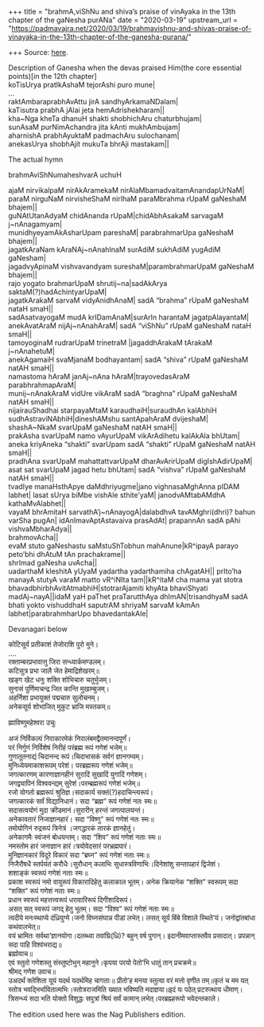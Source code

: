 +++
title = "brahmA,viShNu and shiva’s praise of vinAyaka in the 13th chapter of the gaNesha purANa"
date = "2020-03-19"
upstream_url = "https://padmavajra.net/2020/03/19/brahmavishnu-and-shivas-praise-of-vinayaka-in-the-13th-chapter-of-the-ganesha-purana/"

+++
Source: [here](https://padmavajra.net/2020/03/19/brahmavishnu-and-shivas-praise-of-vinayaka-in-the-13th-chapter-of-the-ganesha-purana/).

Description of Ganesha when the devas praised Him(the core essential
points)\[in the 12th chapter\]  
koTisUrya pratIkAshaM tejorAshi puro mune\|  
…  
raktAmbaraprabhAvAttu jirA sandhyArkamaNDalam\|  
kaTisutra prabhA jAlai jeta hemAdrishekharam\|\|  
kha\~Nga kheTa dhanuH shakti shobhichAru chaturbhujam\|  
sunAsaM purNimAchandra jita kAnti mukhAmbujam\|  
aharnishA prabhAyuktaM padmachAru sulochanam\|  
anekasUrya shobhAjit mukuTa bhrAji mastakam\|\|

The actual hymn

brahmAviShNumaheshvarA uchuH

ajaM nirvikalpaM nirAkAramekaM nirAlaMbamadvaitamAnandapUrNaM\|  
paraM nirguNaM nirvisheShaM nirIhaM paraMbrahma rUpaM gaNeshaM
bhajem\|\|  
guNAtUtanAdyaM chidAnanda rUpaM\|chidAbhAsakaM sarvagaM
j\~nAnagamyam\|  
munidhyeyamAkAsharUpam pareshaM\| parabrahmarUpa gaNeshaM bhajem\|\|  
jagatkAraNam kAraNAj\~nAnahInaM surAdiM sukhAdiM yugAdiM gaNesham\|  
jagadvyApinaM vishvavandyam sureshaM\|parambrahmarUpaM gaNeshaM
bhajem\|\|  
rajo yogato brahmarUpaM shrutij\~na\|sadAkArya
saktaM(?)hadAchintyarUpaM\|  
jagatkArakaM sarvaM vidyAnidhAnaM\| sadA “brahma” rUpaM gaNeshaM nataH
smaH\|\|  
sadAsatvayogaM mudA krIDamAnaM\|surArIn harantaM jagatpAlayantaM\|  
anekAvatAraM nijAj\~nAnahAraM\| sadA “viShNu” rUpaM gaNeshaM nataH
smaH\|\|  
tamoyoginaM rudrarUpaM trinetraM \|jagaddhArakaM tArakaM
j\~nAnahetuM\|  
anekAgamaiH svaMjanaM bodhayantam\| sadA “shiva” rUpaM gaNeshaM natAH
smaH\|\|  
namastoma hAraM janAj\~nAna hAraM\|trayovedasAraM parabhrahmapAraM\|  
munij\~nAnakAraM vidUre vikAraM sadA “braghna” rUpaM gaNeshaM natAH
smaH\|\|  
nijairauShadhai starpayaMtaM karaudhaiH\|suraudhAn kalAbhiH
sudhAstraviNAbhiH\|dineshAMshu santApahAraM dvijeshaM\|  
shashA\~NkaM svarUpaM gaNeshaM natAH smaH\|\|  
prakAsha svarUpaM namo vAyurUpaM vikArAdihetu kalAkAla bhUtam\| aneka
kriyAneka “shakti” svarUpam sadA “shakti” rUpaM gaNeshaM natAH
smaH\|\|  
pradhAna svarUpaM mahattattvarUpaM dharAvArirUpaM digIshAdirUpaM\|  
asat sat svarUpaM jagad hetu bhUtam\| sadA “vishva” rUpaM gaNeshaM natAH
smaH\|\|  
tvadIye manaHsthApye daMdhriyugme\|jano vighnasaMghAnna pIDAM labhet\|
lasat sUrya biMbe vishAle sthite’yaM\| janodvAMtabAMdhA
kathaMvAlabhet\|\|  
vayaM bhrAmitaH sarvathA’j\~nAnayogA\|dalabdhvA tavAMghri(dhri)? bahun
varSha pugAn\| idAnImavAptAstavaiva prasAdAt\| prapannAn sadA pAhi
vishvaMbharAdya\|\|  
brahmovAcha\|\|  
evaM stuto gaNeshastu saMstuShTobhun mahAnune\|kR^ipayA parayo peto’bhi
dhAtuM tAn prachakrame\|\|  
shrImad gaNesha uvAcha\|\|  
uadarthaM kleshitA yUyaM yadartha yadarthamiha chAgatAH\|\| prIto’ha
manayA stutyA varaM matto vR^iNIta tam\|\|kR^itaM cha mama yat stotra
bhavadbhirbhAvitAtmabhiH\|stotrarAjamiti khyAta bhaviShyati
madAj\~nayA\|\|idaM yaH paThet praTarutthAya dhImAN\|trisandhyaM sadA
bhati yokto vishuddhaH saputrAM shriyaM sarvaM kAmAn
labhet\|parabrahmharUpo bhavedantakAle\|

Devanagari below

कोटिसूर्य प्रतीकाशं तेजोराशि पुरो मुने।  
….  
रक्ताम्बरप्रभावात्तु जिरा सन्ध्यार्कमण्डलम्।  
कटिसुत्र प्रभा जालै जेत हेमाद्रिशेखरम्॥  
खङ्ग खेट धनुः शक्ति शोभिचारु चतुर्भुजम्।  
सुनासं पुर्णिमाचन्द्र जित कान्ति मुखाम्बुजम्।  
अहर्निशा प्रभायुक्तं पद्मचारु सुलोचनम्।  
अनेकसूर्य शोभाजित् मुकुट भ्राजि मस्तकम्॥

ह्माविष्णुमहेश्वरा उचुः

अजं निर्विकल्पं निराकारमेकं निरालंबमद्वैतमानन्दपूर्णं।  
परं निर्गुणं निर्विशेषं निरीहं परंब्रह्म रूपं गणेशं भजेम्॥  
गुणातूतनाद्यं चिदानन्द रूपं।चिदाभासकं सर्वगं ज्ञानगम्यम्।  
मुनिध्येयमाकाशरूपम् परेशं। परब्रह्मरूप गणेशं भजेम्॥  
जगत्कारणम् कारणाज्ञानहीनं सुरादिं सुखादिं युगादिं गणेशम्।  
जगद्व्यापिनं विश्ववन्द्यम् सुरेशं।परम्ब्रह्मरूपं गणेशं भजेम्॥  
रजो योगतो ब्रह्मरूपं श्रुतिज्ञ।सदाकार्य सक्तं(?)हदाचिन्त्यरूपं।  
जगत्कारकं सर्वं विद्यानिधानं। सदा “ब्रह्म” रूपं गणेशं नतः स्मः॥  
सदासत्वयोगं मुदा क्रीडमानं।सुरारीन् हरन्तं जगत्पालयन्तं।  
अनेकावतारं निजाज्ञानहारं। सदा “विष्णु” रूपं गणेशं नतः स्मः॥  
तमोयोगिनं रुद्ररूपं त्रिनेत्रं ।जगद्धारकं तारकं ज्ञानहेतुं।  
अनेकागमैः स्वंजनं बोधयन्तम्। सदा “शिव” रूपं गणेशं नताः स्मः॥  
नमस्तोम हारं जनाज्ञान हारं।त्रयोवेदसारं परभ्रह्मपारं।  
मुनिज्ञानकारं विदूरे विकारं सदा “ब्रघ्न” रूपं गणेशं नताः स्मः॥  
निजैरौषधै स्तर्पयंतं करौधैः।सुरौधान् कलाभिः सुधास्त्रविणाभिः।दिनेशांशु
सन्तापहारं द्विजेशं।  
शशाङ्कं स्वरूपं गणेशं नताः स्मः॥  
प्रकाश स्वरूपं नमो वायुरूपं विकारादिहेतु कलाकाल भूतम्। अनेक क्रियानेक
“शक्ति” स्वरूपम् सदा “शक्ति” रूपं गणेशं नताः स्मः॥  
प्रधान स्वरूपं महत्तत्त्वरूपं धरावारिरूपं दिगीशादिरूपं।  
असत् सत् स्वरूपं जगद् हेतु भूतम्। सदा “विश्व” रूपं गणेशं नताः स्मः॥  
त्वदीये मनःस्थाप्ये दंध्रियुग्मे।जनो विघ्नसंघान्न पीडां लभेत्। लसत्
सूर्य बिंबे विशाले स्थिते’यं। जनोद्वांतबांधा कथंवालभेत्॥  
वयं भ्रामितः सर्वथा’ज्ञानयोगा।दलब्ध्वा तवांघ्रि(ध्रि)? बहुन् वर्ष
पुगान्। इदानीमवाप्तास्तवैव प्रसादात्। प्रपन्नान् सदा पाहि
विश्वंभराद्य॥  
ब्रह्मोवाच॥  
एवं स्तुतो गणेशस्तु संस्तुष्टोभुन् महानुने।कृपया परयो पेतो’भि धातुं तान्
प्रचक्रमे॥  
श्रीमद् गणेश उवाच॥  
उअदर्थं क्लेशिता यूयं यदर्थ यदर्थमिह चागताः॥ प्रीतो’ह मनया स्तुत्या वरं
मत्तो वृणीत तम्॥कृतं च मम यत् स्तोत्र
भवद्भिर्भावितात्मभिः।स्तोत्रराजमिति ख्यात भविष्यति मदाज्ञया॥इदं यः पठेत्
प्रटरुत्थाय धीमाण्।त्रिसन्ध्यं सदा भति योक्तो विशुद्धः सपुत्रां श्रियं
सर्वं कामान् लभेत्।परब्रह्म्हरूपो भवेदन्तकाले।

The edition used here was the Nag Publishers edition.
